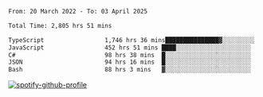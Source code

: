 <!--START_SECTION:waka-->

```txt
From: 20 March 2022 - To: 03 April 2025

Total Time: 2,805 hrs 51 mins

TypeScript                 1,746 hrs 36 mins███████████████▓░░░░░░░░░   62.25 %
JavaScript                 452 hrs 51 mins ████░░░░░░░░░░░░░░░░░░░░░   16.14 %
C#                         98 hrs 38 mins  █░░░░░░░░░░░░░░░░░░░░░░░░   03.52 %
JSON                       94 hrs 16 mins  █░░░░░░░░░░░░░░░░░░░░░░░░   03.36 %
Bash                       88 hrs 3 mins   ▓░░░░░░░░░░░░░░░░░░░░░░░░   03.14 %
```

<!--END_SECTION:waka-->
[![spotify-github-profile](https://spotify-github-profile.vercel.app/api/view?uid=c00zprrvy9xiloa9qnco3hmng&cover_image=true&theme=novatorem&show_offline=false&background_color=121212&bar_color=53b14f&bar_color_cover=false)](https://spotify-github-profile.vercel.app/api/view?uid=c00zprrvy9xiloa9qnco3hmng&redirect=true)



